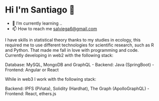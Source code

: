 # Hi I'm Santiago 👋

- 🌱 I’m currently learning ..
- 📫 How to reach me salviega6@gmail.com

I have skills in statistical theory thanks to my studies in ecology, this required me to use different technologies for scientific research, such as R and Python. That made me fall in love with programming and code.
Currently developing in web2 with the following stack:

Database: MySQL, MongoDB and GraphQL - Backend: Java (SpringBoot)  - Frontend: Angular or React

While in web3  I work with the following stack:

Backend: IPFS (Piñata), Solidity (Hardhat), The Graph (ApolloGraphQL) - Frontend: React, ethers.js   
